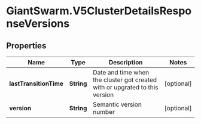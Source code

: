 # GiantSwarm.V5ClusterDetailsResponseVersions

## Properties
Name | Type | Description | Notes
------------ | ------------- | ------------- | -------------
**lastTransitionTime** | **String** | Date and time when the cluster got created with or upgrated to this version | [optional] 
**version** | **String** | Semantic version number | [optional] 


